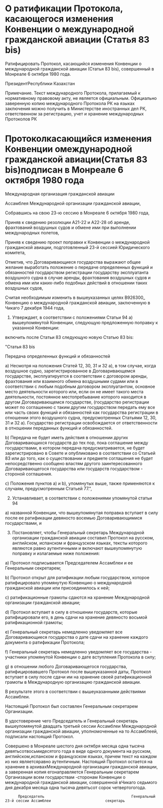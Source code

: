 # О ратификации Протокола, касающегося изменения Конвенции о международной гражданской авиации (Статья 83 bis)

Ратифицировать Протокол, касающийся изменения Конвенции о международной гражданской авиации (Статья 83 bis), совершенный в Монреале 6 октября 1980 года.

ПрезидентРеспублики Казахстан

Примечание. Текст международного Протокола, прилагаемый к нормативному правовому акту, не является официальным. Официально заверенную копию международного Протокола РК на языках заключения можно получить в Министерстве иностранных дел РК, ответственном за регистрацию, учет и хранение международных Протоколов РК

# Протоколкасающийся изменения Конвенции омеждународной гражданской авиации(Статья 83 bis)подписан в Монреале 6 октября 1980 года

Международная организация гражданской авиации

Ассамблея Международной организации гражданской авиации,

Собравшись на свою 23-ю сессию в Монреале 6 октября 1980 года,

Приняв к сведению резолюции А21-22 и А22-28 об аренде, фрахтований воздушных судов и обмене ими при выполнении международных полетов,

Приняв к сведению проект поправки к Конвенции о международной гражданской авиации, подготовленный 23-й сессией Юридического комитета,

Отметив, что Договаривающиеся государства выражают общее желание выработать положение о передаче определенных функций и обязанностей государством регистрации государству эксплуатанта воздушного судна в случае аренды, фрахтования воздушных судов и обмена ими или каких-либо подобных действий в отношении таких воздушных судов,

Считая необходимым изменить в вышеуказанных целях B926300_ Конвенцию о международной гражданской авиации, заключенную в Чикаго 7 декабря 1944 года,

1. Утверждает, в соответствии с положениями Статьи 94 а) вышеупомянутой Конвенции, следующую предложенную поправку к указанной Конвенции:

включить после Статьи 83 следующую новую Статью 83 bis:

"Статья 83 bis

Передача определенных функций и обязанностей

a) Несмотря на положения Статей 12, 30, 31 и 32 а), в том случае, когда воздушное судно, зарегистрированное в Договаривающемся государстве, эксплуатируется в соответствии с договором аренды, фрахтования или взаимного обмена воздушными судами или в соответствии с любым подобным договором эксплуатантом, основное место деятельности которого или, если он не имеет такого места деятельности, постоянное местопребывание которого находится в другом Договаривающемся государстве, (государство регистрации может по соглашению с таким другим государством передать ему все или часть своих функций и обязанностей как государства регистрации в отношении этого воздушного судна, предусмотренных Статьями 12, 30, 31 и 32 а). Государство регистрации освобождается от ответственности в отношении переданных функций и обязанностей.

b) Передача не будет иметь действия в отношении других Договаривающихся государств до тех пор, пока соглашение между государствами, в котором передача предусматривается, не будет зарегистрировано в Совете и опубликовано в соответствии со Статьей 83 или до того, как о существовании и предмете соглашения не будет непосредственно сообщено властям другого заинтересованного Договаривающегося государства или государств государством - стороной соглашения.

c) Положения пунктов а) и b), упомянутых выше, также применяются к случаям, предусмотренным Статьей 77.",

2. Устанавливает, в соответствии с положениями упомянутой статьи 94

а) названной Конвенции, что вышеупомянутая поправка вступает в силу после ее ратификации девяносто восемью Договаривающимися государствами, и

3. Постановляет, чтобы Генеральный секретарь Международной организации гражданской авиации составил Протокол на русском, английском, испанском и французском языках, тексты которого являются равно аутентичными и включают вышеупомянутую поправку и излагаемые ниже положения:

a) Протокол подписывается Председателем Ассамблеи и ее Генеральным секретарем;

b) Протокол открыт для ратификации любым государством, которое ратифицировало упомянутую Конвенцию о международной гражданской авиации или присоединилось к ней;

c) ратификационные грамоты сдаются на хранение Международной организации гражданской авиации;

d) Протокол вступает в силу в отношении государств, которые ратифицировали его, в день сдачи на хранение девяносто восьмой ратификационной грамоты;

e) Генеральный секретарь немедленно уведомляет все Договаривающиеся государства о дате сдачи на хранение каждого документа о ратификации Протокола;

f) Генеральный секретарь немедленно уведомляет все государства - участники упомянутой Конвенции о дате вступления Протокола в силу;

g) в отношении любого Договаривающегося государства, ратифицировавшего Протокол после вышеуказанной даты, Протокол вступает в силу после сдачи им на хранение своей ратификационной грамоты в Международную организацию гражданской авиации.

В результате этого в соответствии с вышеуказанными действиями Ассамблеи.

Настоящий Протокол был составлен Генеральным секретарем Организации.

В удостоверение чего Председатель и Генеральный секретарь вышеупомянутой двадцать третьей сессии Ассамблеи Международной организации гражданской авиации, уполномоченные на то Ассамблеей, подписали настоящий Протокол.

Совершено в Монреале шестого дня октября месяца одна тысяча девятьсотвосьмидесятого года в виде одного документа на русском, английском,испанском и французском языках, причем текст на каждом из них являетсяравно аутентичным. Настоящий Протокол остается на хранение в архивахМеждународной организации гражданской авиации, а заверенная копия егонаправляется Генеральным секретарем Организации всем государствам -сторонам Конвенции о международной гражданской авиации, совершенной вЧикаго седьмого дня декабря месяца одна тысяча девятьсот сорок четвертогогода.

          Председатель                                        Генеральный          23-й сессии Ассамблеи                         секретарь

